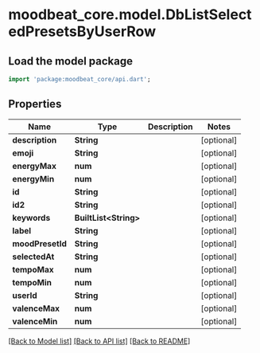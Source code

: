 # moodbeat_core.model.DbListSelectedPresetsByUserRow

## Load the model package
```dart
import 'package:moodbeat_core/api.dart';
```

## Properties
Name | Type | Description | Notes
------------ | ------------- | ------------- | -------------
**description** | **String** |  | [optional] 
**emoji** | **String** |  | [optional] 
**energyMax** | **num** |  | [optional] 
**energyMin** | **num** |  | [optional] 
**id** | **String** |  | [optional] 
**id2** | **String** |  | [optional] 
**keywords** | **BuiltList&lt;String&gt;** |  | [optional] 
**label** | **String** |  | [optional] 
**moodPresetId** | **String** |  | [optional] 
**selectedAt** | **String** |  | [optional] 
**tempoMax** | **num** |  | [optional] 
**tempoMin** | **num** |  | [optional] 
**userId** | **String** |  | [optional] 
**valenceMax** | **num** |  | [optional] 
**valenceMin** | **num** |  | [optional] 

[[Back to Model list]](../README.md#documentation-for-models) [[Back to API list]](../README.md#documentation-for-api-endpoints) [[Back to README]](../README.md)



